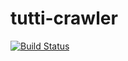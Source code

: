 # tutti-crawler

[![Build Status](https://travis-ci.com/andreaskuster/tutti-crawler.svg?branch=master)](https://travis-ci.com/andreaskuster/tutti-crawler)